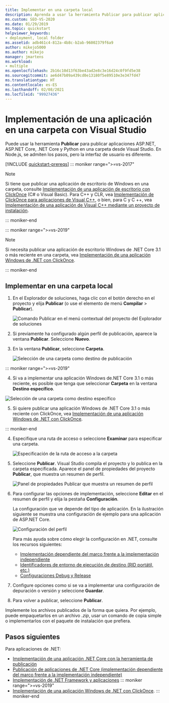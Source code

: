 ```yaml
---
title: Implementar en una carpeta local
description: Aprenda a usar la herramienta Publicar para publicar aplicaciones ASP.NET, ASP.NET Core, .NET Core y Python en una carpeta desde Visual Studio.
ms.custom: SEO-VS-2020
ms.date: 01/29/2019
ms.topic: quickstart
helpviewer_keywords:
- deployment, local folder
ms.assetid: adb461c4-812a-4b8c-b2ab-96002379f6a9
author: mikejo5000
ms.author: mikejo
manager: jmartens
ms.workload:
- multiple
ms.openlocfilehash: 2b16c10d13f63be43ad2e8c3e16d24c0f9fd5e38
ms.sourcegitcommit: ae6d47b09a439cd0e13180f5e89510e3e347fd47
ms.translationtype: HT
ms.contentlocale: es-ES
ms.lasthandoff: 02/08/2021
ms.locfileid: "99927436"
---
```

# <a name="deploy-an-app-to-a-folder-using-visual-studio"></a>Implementación de una aplicación en una carpeta con Visual Studio

Puede usar la herramienta **Publicar** para publicar aplicaciones ASP.NET, ASP.NET Core, .NET Core y Python en una carpeta desde Visual Studio. En Node.js, se admiten los pasos, pero la interfaz de usuario es diferente.

[!INCLUDE [quickstart-prereqs](includes/quickstart-prereqs.md)]
::: moniker range=">=vs-2017"
> [!NOTE]
> Si tiene que publicar una aplicación de escritorio de Windows en una carpeta, consulte [Implementación de una aplicación de escritorio con ClickOnce](how-to-publish-a-clickonce-application-using-the-publish-wizard.md) (C# o Visual Basic). Para C++ y CLR, vea [Implementación de ClickOnce para aplicaciones de Visual C++](/cpp/windows/clickonce-deployment-for-visual-cpp-applications), o bien, para C y C ++, vea [Implementación de una aplicación de Visual C++ mediante un proyecto de instalación](/cpp/windows/walkthrough-deploying-a-visual-cpp-application-by-using-a-setup-project).

::: moniker-end

::: moniker range=">=vs-2019"
> [!NOTE]
> Si necesita publicar una aplicación de escritorio Windows de .NET Core 3.1 o más reciente en una carpeta, vea [Implementación de una aplicación Windows de .NET con ClickOnce](quickstart-deploy-using-clickonce-folder.md).

::: moniker-end

## <a name="deploy-to-a-local-folder"></a>Implementar en una carpeta local

1. En el Explorador de soluciones, haga clic con el botón derecho en el proyecto y elija **Publicar** (o use el elemento de menú **Compilar** > **Publicar**).

    ![Comando Publicar en el menú contextual del proyecto del Explorador de soluciones](../deployment/media/quickstart-publish.png "Elección de Publicar")

1. Si previamente ha configurado algún perfil de publicación, aparece la ventana **Publicar**. Seleccione **Nuevo**.

1. En la ventana **Publicar**, seleccione **Carpeta**.

    ![Selección de una carpeta como destino de publicación](../deployment/media/quickstart-publish-folder-new.png "Elección de carpeta")

::: moniker range=">=vs-2019"

4. Si va a implementar una aplicación Windows de.NET Core 3.1 o más reciente, es posible que tenga que seleccionar **Carpeta** en la ventana **Destino específico**.

![Selección de una carpeta como destino específico](../deployment/media/quickstart-publish-folder-targets.png "Elección de Destino específico")

5. Si quiere publicar una aplicación Windows de .NET Core 3.1 o más reciente con ClickOnce, vea [Implementación de una aplicación Windows de .NET con ClickOnce](quickstart-deploy-using-clickonce-folder.md).

 ::: moniker-end

4. Especifique una ruta de acceso o seleccione **Examinar** para especificar una carpeta.

    ![Especificación de la ruta de acceso a la carpeta](../deployment/media/quickstart-publish-folder-path.png "Elección de carpeta")

1. Seleccione **Publicar**. Visual Studio compila el proyecto y lo publica en la carpeta especificada. Aparece el panel de propiedades del proyecto **Publicar**, que muestra un resumen de perfil.

    ![Panel de propiedades Publicar que muestra un resumen de perfil](../deployment/media/quickstart-publish-folder-summary.png)

1. Para configurar las opciones de implementación, seleccione **Editar** en el resumen de perfil y elija la pestaña **Configuración**.

   La configuración que ve depende del tipo de aplicación. En la ilustración siguiente se muestra una configuración de ejemplo para una aplicación de ASP.NET Core.

    ![Configuración del perfil](../deployment/media/quickstart-profile-settings.png "Configuración del perfil")

    Para más ayuda sobre cómo elegir la configuración en .NET, consulte los recursos siguientes:

    - [Implementación dependiente del marco frente a la implementación independiente](/dotnet/core/deploying/)
    - [Identificadores de entorno de ejecución de destino (RID portátil, etc.)](/dotnet/core/rid-catalog)
    - [Configuraciones Debug y Release](../ide/understanding-build-configurations.md)

1. Configure opciones como si se va a implementar una configuración de depuración o versión y seleccione **Guardar**.

1. Para volver a publicar, seleccione **Publicar**.

Implemente los archivos publicados de la forma que quiera. Por ejemplo, puede empaquetarlos en un archivo *.zip*, usar un comando de copia simple o implementarlos con el paquete de instalación que prefiera.

## <a name="next-steps"></a>Pasos siguientes

Para aplicaciones de .NET:

- [Implementación de una aplicación .NET Core con la herramienta de publicación](/dotnet/core/deploying/deploy-with-vs)
- [Publicación de aplicaciones de .NET Core (implementación dependiente del marco frente a la implementación independiente)](/dotnet/core/deploying/)
- [Implementación de .NET Framework y aplicaciones](/dotnet/framework/deployment/)
::: moniker range=">=vs-2019"
- [Implementación de una aplicación Windows de .NET con ClickOnce](quickstart-deploy-using-clickonce-folder.md).
 ::: moniker-end
